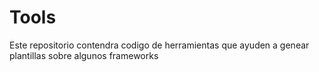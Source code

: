 # Tools
Este repositorio contendra codigo de herramientas que ayuden a genear plantillas sobre algunos frameworks
